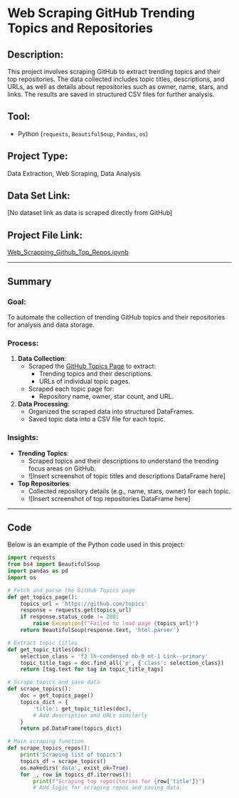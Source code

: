 # Web Scraping GitHub Trending Topics and Repositories

## Description:
This project involves scraping GitHub to extract trending topics and their top repositories. The data collected includes topic titles, descriptions, and URLs, as well as details about repositories such as owner, name, stars, and links. The results are saved in structured CSV files for further analysis.

## Tool:
- Python (`requests`, `BeautifulSoup`, `Pandas`, `os`)

## Project Type:
Data Extraction, Web Scraping, Data Analysis

## Data Set Link:
[No dataset link as data is scraped directly from GitHub]

## Project File Link:
[Web_Scrapping_Github_Top_Repos.ipynb](./Web_Scrapping_Github_Top_Repos.ipynb)

---

## Summary

### Goal:
To automate the collection of trending GitHub topics and their repositories for analysis and data storage.

### Process:
1. **Data Collection**:
   - Scraped the [GitHub Topics Page](https://github.com/topics) to extract:
     - Trending topics and their descriptions.
     - URLs of individual topic pages.
   - Scraped each topic page for:
     - Repository name, owner, star count, and URL.
2. **Data Processing**:
   - Organized the scraped data into structured DataFrames.
   - Saved topic data into a CSV file for each topic.

### Insights:
- **Trending Topics**:
  - Scraped topics and their descriptions to understand the trending focus areas on GitHub.
  - ![Insert screenshot of topic titles and descriptions DataFrame here]
- **Top Repositories**:
  - Collected repository details (e.g., name, stars, owner) for each topic.
  - ![Insert screenshot of top repositories DataFrame here]

---

## Code
Below is an example of the Python code used in this project:

```python
import requests
from bs4 import BeautifulSoup
import pandas as pd
import os

# Fetch and parse the GitHub Topics page
def get_topics_page():
    topics_url = 'https://github.com/topics'
    response = requests.get(topics_url)
    if response.status_code != 200:
        raise Exception(f"Failed to load page {topics_url}")
    return BeautifulSoup(response.text, 'html.parser')

# Extract topic titles
def get_topic_titles(doc):
    selection_class = 'f3 lh-condensed mb-0 mt-1 Link--primary'
    topic_title_tags = doc.find_all('p', {'class': selection_class})
    return [tag.text for tag in topic_title_tags]

# Scrape topics and save data
def scrape_topics():
    doc = get_topics_page()
    topics_dict = {
        'title': get_topic_titles(doc),
        # Add description and URLs similarly
    }
    return pd.DataFrame(topics_dict)

# Main scraping function
def scrape_topics_repos():
    print('Scraping list of topics')
    topics_df = scrape_topics()
    os.makedirs('data', exist_ok=True)
    for _, row in topics_df.iterrows():
        print(f"Scraping top repositories for {row['title']}")
        # Add logic for scraping repos and saving data

